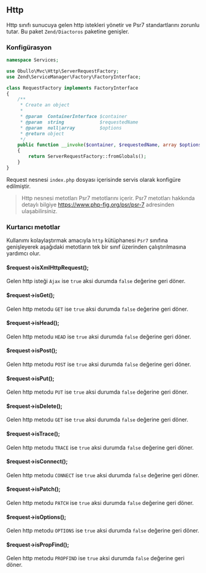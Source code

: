 
## Http

Http sınıfı sunucuya gelen http istekleri yönetir ve Psr7 standartlarını zorunlu tutar. Bu paket `Zend/Diactoros` paketine genişler.

### Konfigürasyon

```php
namespace Services;

use Obullo\Mvc\Http\ServerRequestFactory;
use Zend\ServiceManager\Factory\FactoryInterface;

class RequestFactory implements FactoryInterface
{
    /**
     * Create an object
     *
     * @param  ContainerInterface $container
     * @param  string             $requestedName
     * @param  null|array         $options
     * @return object
     */
    public function __invoke($container, $requestedName, array $options = null)
    {
        return ServerRequestFactory::fromGlobals();
    }
}
```

Request nesnesi `index.php` dosyası içerisinde servis olarak konfigüre edilmiştir.

> Http nesnesi metotları Psr7 metotlarını içerir. Psr7 metotları hakkında detaylı bilgiye <a href="https://www.php-fig.org/psr/psr-7/">https://www.php-fig.org/psr/psr-7</a> adresinden ulaşabilirsiniz.

### Kurtarıcı metotlar

Kullanımı kolaylaştırmak amacıyla `http` kütüphanesi `Psr7` sınıfına genişleyerek aşağıdaki metotların tek bir sınıf üzerinden çalıştırılmasına yardımcı olur.

#### $request->isXmlHttpRequest();

Gelen http isteği `Ajax` ise `true` aksi durumda `false` değerine geri döner.

#### $request->isGet();

Gelen http metodu `GET` ise `true` aksi durumda `false` değerine geri döner.

#### $request->isHead();

Gelen http metodu `HEAD` ise `true` aksi durumda `false` değerine geri döner.

#### $request->isPost();

Gelen http metodu `POST` ise `true` aksi durumda `false` değerine geri döner.

#### $request->isPut();

Gelen http metodu `PUT` ise `true` aksi durumda `false` değerine geri döner.

#### $request->isDelete();

Gelen http metodu `GET` ise `true` aksi durumda `false` değerine geri döner.

#### $request->isTrace();

Gelen http metodu `TRACE` ise `true` aksi durumda `false` değerine geri döner.

#### $request->isConnect();

Gelen http metodu `CONNECT` ise `true` aksi durumda `false` değerine geri döner.

#### $request->isPatch();

Gelen http metodu `PATCH` ise `true` aksi durumda `false` değerine geri döner.

#### $request->isOptions();

Gelen http metodu `OPTIONS` ise `true` aksi durumda `false` değerine geri döner.

#### $request->isPropFind();

Gelen http metodu `PROPFIND` ise `true` aksi durumda `false` değerine geri döner.
